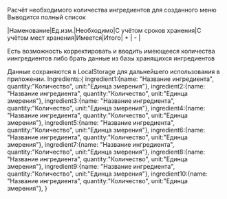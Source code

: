 Расчёт необходимого количества ингредиентов для созданного меню
Выводится полный список

|Наменование|Ед.изм.|Необходимо|С учётом сроков хранения|С учётом мест хранения|Имеется|Итого| + | - |

Есть возможность корректировать и вводить имеющееся количества иингредиентов либо брать данные из базы хранящихся ингредиентов

Данные сохраняются в LocalStorage для дальнейшего использования в приложении.
Ingredients:{
    ingredient1:{name: "Название ингредиента", quantity:"Количество", unit:"Единца змерения"},
    ingredient2:{name: "Название ингредиента", quantity:"Количество", unit:"Единца змерения"},
    ingredient3:{name: "Название ингредиента", quantity:"Количество", unit:"Единца змерения"},
    ingredient4:{name: "Название ингредиента", quantity:"Количество", unit:"Единца змерения"},
    ingredient5:{name: "Название ингредиента", quantity:"Количество", unit:"Единца змерения"},
    ingredient6:{name: "Название ингредиента", quantity:"Количество", unit:"Единца змерения"},
    ingredient7:{name: "Название ингредиента", quantity:"Количество", unit:"Единца змерения"},
    ingredient8:{name: "Название ингредиента", quantity:"Количество", unit:"Единца змерения"},
    ingredient9:{name: "Название ингредиента", quantity:"Количество", unit:"Единца змерения"},
    ingredient10:{name: "Название ингредиента", quantity:"Количество", unit:"Единца змерения"},
} 
